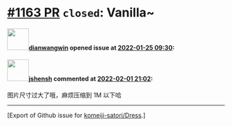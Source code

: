 # [\#1163 PR](https://github.com/komeiji-satori/Dress/pull/1163) `closed`: Vanilla~

#### <img src="https://avatars.githubusercontent.com/u/29746706?u=5be7654bcee5200b01bff2cbe89c538afae0ef41&v=4" width="50">[dianwangwin](https://github.com/dianwangwin) opened issue at [2022-01-25 09:30](https://github.com/komeiji-satori/Dress/pull/1163):



#### <img src="https://avatars.githubusercontent.com/u/11555188?u=a30048e930d245fed6f3ced3ecb01e97b9f3f6cc&v=4" width="50">[jshensh](https://github.com/jshensh) commented at [2022-02-01 21:02](https://github.com/komeiji-satori/Dress/pull/1163#issuecomment-1027283794):

图片尺寸过大了哦，麻烦压缩到 1M 以下哈


-------------------------------------------------------------------------------



[Export of Github issue for [komeiji-satori/Dress](https://github.com/komeiji-satori/Dress).]
